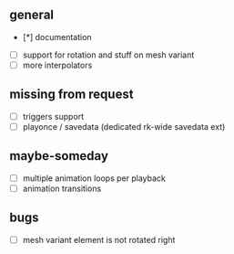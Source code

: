 ## general
- [*] documentation
- [ ] support for rotation and stuff on mesh variant
- [ ] more interpolators

## missing from request

- [ ] triggers support
- [ ] playonce / savedata (dedicated rk-wide savedata ext)

## maybe-someday

- [ ] multiple animation loops per playback
- [ ] animation transitions

## bugs

- [ ] mesh variant element is not rotated right